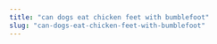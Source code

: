 ```yaml
---
title: "can dogs eat chicken feet with bumblefoot"
slug: "can-dogs-eat-chicken-feet-with-bumblefoot"
---
```


